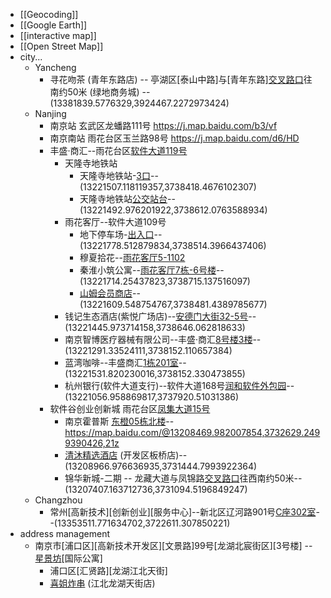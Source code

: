 - [[Geocoding]]
- [[Google Earth]]
- [[interactive map]] 
- [[Open Street Map]]
- city...
    - Yancheng
        - 寻花吻茶 (青年东路店) -- 亭湖区[泰山中路]与[青年东路][交叉路口](https://j.map.baidu.com/12/0U0J)往南约50米 (绿地商务城) -- (13381839.5776329,3924467.2272973424)
    - Nanjing
        - 南京站 玄武区龙蟠路111号 https://j.map.baidu.com/b3/vf
        - 南京南站 雨花台区玉兰路98号 https://j.map.baidu.com/d6/HD
        - 丰盛·商汇--雨花台区[软件大道119号](https://j.map.baidu.com/6b/Y9N) 
            - 天隆寺地铁站
                - 天隆寺地铁站-[3口](https://j.map.baidu.com/4a/7wK)--(13221507.118119357,3738418.4676102307)
                - 天隆寺地铁站[公交站台](https://j.map.baidu.com/3f/FAyJ)--(13221492.976201922,3738612.0763588934)
            - 雨花客厅--软件大道109号 
                - 地下停车场-[出入口](https://j.map.baidu.com/89/N2fJ)--(13221778.512879834,3738514.3966437406)
                - 穆夏拾花--[雨花客厅5-1102](https://j.map.baidu.com/3b/yoyJ)
                - 秦淮小筑公寓--[雨花客厅7栋-6号楼](https://j.map.baidu.com/c4/toyJ)--(13221714.25437823,3738715.137516097)
                - [山姆会员商店](https://j.map.baidu.com/95/xj)--(13221609.548754767,3738481.4389785677)
            - 钱记生态酒店(紫悦广场店)--[安德门大街32-5号](https://j.map.baidu.com/3c/_nnJ)--(13221445.973714158,3738646.062818633)
            - 南京智博医疗器械有限公司--丰盛·商汇[8号楼3楼](https://j.map.baidu.com/7b/CXr)--(13221291.33524111,3738152.110657384)
            - 蓝湾咖啡--丰盛商汇[1栋201室](https://j.map.baidu.com/82/jFp)--(13221531.820230016,3738152.330473855)
            - 杭州银行(软件大道支行)--软件大道168号[润和软件外包园](https://j.map.baidu.com/0a/RYq)--(13221056.958869817,3737920.51031386)
        - 软件谷创业创新城 雨花台区[凤集大道15号](https://j.map.baidu.com/bf/E9u)
            - 南京霍普斯 [东橙05栋北楼](https://map.baidu.com/@13208490.92,3732607.65,19z)--https://map.baidu.com/@13208469.982007854,3732629.2499390426,21z
            - [清沐精选酒店](https://j.map.baidu.com/cc/avp) (开发区板桥店)--(13208966.976636935,3731444.7993922364) 
            - 锦华新城-二期 -- 龙藏大道与凤锦路[交叉路口](https://j.map.baidu.com/a0/aDy)往西南约50米--(13207407.163712736,3731094.5196849247)
    - Changzhou
        - 常州[高新技术][创新创业][服务中心]--新北区辽河路901号[C座302室](https://j.map.baidu.com/f2/VmD)--(13353511.771634702,3722611.307850221)
- address management
    - 南京市[浦口区][高新技术开发区][文景路]99号[龙湖北宸街区][3号楼] -- [星景坊](https://j.map.baidu.com/99/05pc)[国际公寓]
        - 浦口区[汇贤路][龙湖江北天街]
        - [喜姐炸串](https://j.map.baidu.com/ca/G8pc) (江北龙湖天街店)
